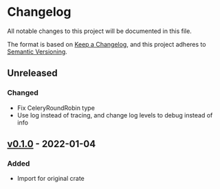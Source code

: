 # Changelog

All notable changes to this project will be documented in this file.

The format is based on [Keep a Changelog](https://keepachangelog.com/en/1.0.0/),
and this project adheres to [Semantic Versioning](https://semver.org/spec/v2.0.0.html).

## Unreleased

### Changed

- Fix CeleryRoundRobin type
- Use log instead of tracing, and change log levels to debug instead of info

## [v0.1.0] - 2022-01-04

### Added

- Import for original crate

[v0.1.0]: https://github.com/Tuetuopay/tourniquet/releases/tag/celery-v0.1.0
